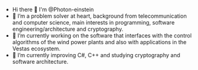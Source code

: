 * Hi there 👋 I'm @Photon-einstein
* 👯 I’m a problem solver at heart, background from telecommunication and computer science, main interests in programming, software engineering/architecture and cryptography. 
* 🔭 I’m currently working on the software that interfaces with  the control algorithms of the wind power plants and also with applications in the Vestas ecosystem.
* 🌱 I’m currently improving C#, C++ and studying cryptography and software architecture.



